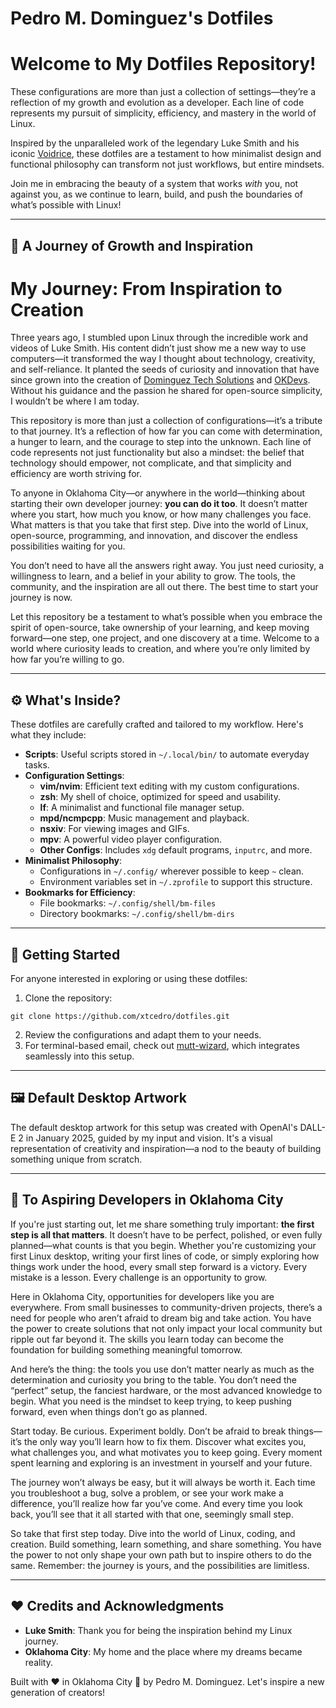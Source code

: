 # Pedro M. Dominguez's Dotfiles

# Welcome to My Dotfiles Repository! 

These configurations are more than just a collection of settings—they’re a reflection of my growth and evolution as a developer. Each line of code represents my pursuit of simplicity, efficiency, and mastery in the world of Linux.

Inspired by the unparalleled work of the legendary Luke Smith and his iconic [Voidrice](https://github.com/LukeSmithxyz/voidrice.git), these dotfiles are a testament to how minimalist design and functional philosophy can transform not just workflows, but entire mindsets.

Join me in embracing the beauty of a system that works *with* you, not against you, as we continue to learn, build, and push the boundaries of what’s possible with Linux!


---

## 🌟 A Journey of Growth and Inspiration

# My Journey: From Inspiration to Creation

Three years ago, I stumbled upon Linux through the incredible work and videos of Luke Smith. His content didn’t just show me a new way to use computers—it transformed the way I thought about technology, creativity, and self-reliance. It planted the seeds of curiosity and innovation that have since grown into the creation of [Dominguez Tech Solutions](https://www.domingueztechsolutions.com) and [OKDevs](https://www.okdevs.xyz). Without his guidance and the passion he shared for open-source simplicity, I wouldn’t be where I am today.

This repository is more than just a collection of configurations—it’s a tribute to that journey. It’s a reflection of how far you can come with determination, a hunger to learn, and the courage to step into the unknown. Each line of code represents not just functionality but also a mindset: the belief that technology should empower, not complicate, and that simplicity and efficiency are worth striving for.

To anyone in Oklahoma City—or anywhere in the world—thinking about starting their own developer journey: **you can do it too**. It doesn’t matter where you start, how much you know, or how many challenges you face. What matters is that you take that first step. Dive into the world of Linux, open-source, programming, and innovation, and discover the endless possibilities waiting for you.

You don’t need to have all the answers right away. You just need curiosity, a willingness to learn, and a belief in your ability to grow. The tools, the community, and the inspiration are all out there. The best time to start your journey is now.

Let this repository be a testament to what’s possible when you embrace the spirit of open-source, take ownership of your learning, and keep moving forward—one step, one project, and one discovery at a time. Welcome to a world where curiosity leads to creation, and where you’re only limited by how far you’re willing to go.


---

## ⚙️ What's Inside?

These dotfiles are carefully crafted and tailored to my workflow. Here's what they include:

- **Scripts**: Useful scripts stored in `~/.local/bin/` to automate everyday tasks.
- **Configuration Settings**:
  - **vim/nvim**: Efficient text editing with my custom configurations.
  - **zsh**: My shell of choice, optimized for speed and usability.
  - **lf**: A minimalist and functional file manager setup.
  - **mpd/ncmpcpp**: Music management and playback.
  - **nsxiv**: For viewing images and GIFs.
  - **mpv**: A powerful video player configuration.
  - **Other Configs**: Includes `xdg` default programs, `inputrc`, and more.
- **Minimalist Philosophy**:
  - Configurations in `~/.config/` wherever possible to keep `~` clean.
  - Environment variables set in `~/.zprofile` to support this structure.
- **Bookmarks for Efficiency**:
  - File bookmarks: `~/.config/shell/bm-files`
  - Directory bookmarks: `~/.config/shell/bm-dirs`

---

## 🚀 Getting Started

For anyone interested in exploring or using these dotfiles:
1. Clone the repository:

```
git clone https://github.com/xtcedro/dotfiles.git
```

2. Review the configurations and adapt them to your needs.
3. For terminal-based email, check out [mutt-wizard](https://github.com/lukesmithxyz/mutt-wizard), which integrates seamlessly into this setup.

---

## 🖼️ Default Desktop Artwork

The default desktop artwork for this setup was created with OpenAI's DALL-E 2 in January 2025, guided by my input and vision. It's a visual representation of creativity and inspiration—a nod to the beauty of building something unique from scratch.

---

## 🌟 To Aspiring Developers in Oklahoma City

If you're just starting out, let me share something truly important: **the first step is all that matters**. It doesn’t have to be perfect, polished, or even fully planned—what counts is that you begin. Whether you're customizing your first Linux desktop, writing your first lines of code, or simply exploring how things work under the hood, every small step forward is a victory. Every mistake is a lesson. Every challenge is an opportunity to grow.

Here in Oklahoma City, opportunities for developers like you are everywhere. From small businesses to community-driven projects, there’s a need for people who aren’t afraid to dream big and take action. You have the power to create solutions that not only impact your local community but ripple out far beyond it. The skills you learn today can become the foundation for building something meaningful tomorrow.

And here’s the thing: the tools you use don’t matter nearly as much as the determination and curiosity you bring to the table. You don’t need the “perfect” setup, the fanciest hardware, or the most advanced knowledge to begin. What you need is the mindset to keep trying, to keep pushing forward, even when things don’t go as planned.

Start today. Be curious. Experiment boldly. Don’t be afraid to break things—it’s the only way you’ll learn how to fix them. Discover what excites you, what challenges you, and what motivates you to keep going. Every moment spent learning and exploring is an investment in yourself and your future.

The journey won’t always be easy, but it will always be worth it. Each time you troubleshoot a bug, solve a problem, or see your work make a difference, you’ll realize how far you’ve come. And every time you look back, you’ll see that it all started with that one, seemingly small step.

So take that first step today. Dive into the world of Linux, coding, and creation. Build something, learn something, and share something. You have the power to not only shape your own path but to inspire others to do the same. Remember: the journey is yours, and the possibilities are limitless.

---

## ❤️ Credits and Acknowledgments

- **Luke Smith**: Thank you for being the inspiration behind my Linux journey.
- **Oklahoma City**: My home and the place where my dreams became reality.

Built with ❤️ in Oklahoma City 🌆 by Pedro M. Dominguez. Let's inspire a new generation of creators!
